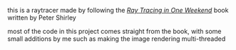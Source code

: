 this is a raytracer made by following the [_Ray Tracing in One Weekend_](https://raytracing.github.io/books/RayTracingInOneWeekend.html) book written by Peter Shirley

most of the code in this project comes straight from the book, with some small additions by me such as making the image rendering multi-threaded
